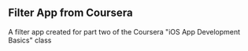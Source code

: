 ## Filter App from Coursera
A filter app created for part two of the Coursera "iOS App Development Basics" class
